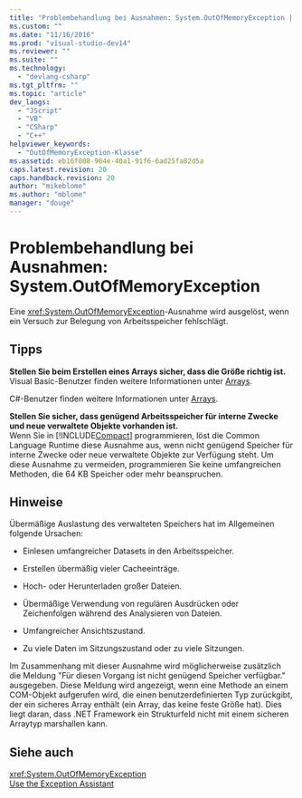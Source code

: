 ```yaml
---
title: "Problembehandlung bei Ausnahmen: System.OutOfMemoryException | Microsoft Docs"
ms.custom: ""
ms.date: "11/16/2016"
ms.prod: "visual-studio-dev14"
ms.reviewer: ""
ms.suite: ""
ms.technology: 
  - "devlang-csharp"
ms.tgt_pltfrm: ""
ms.topic: "article"
dev_langs: 
  - "JScript"
  - "VB"
  - "CSharp"
  - "C++"
helpviewer_keywords: 
  - "OutOfMemoryException-Klasse"
ms.assetid: eb16f008-964e-40a1-91f6-6ad25fa82d5a
caps.latest.revision: 20
caps.handback.revision: 20
author: "mikeblome"
ms.author: "mblome"
manager: "douge"
---
```

# Problembehandlung bei Ausnahmen: System.OutOfMemoryException
Eine <xref:System.OutOfMemoryException>\-Ausnahme wird ausgelöst, wenn ein Versuch zur Belegung von Arbeitsspeicher fehlschlägt.  
  
## Tipps  
 **Stellen Sie beim Erstellen eines Arrays sicher, dass die Größe richtig ist.**  
 Visual Basic\-Benutzer finden weitere Informationen unter [Arrays](/dotnet/visual-basic/programming-guide/language-features/arrays/index).  
  
 C\#\-Benutzer finden weitere Informationen unter [Arrays](/dotnet/csharp/programming-guide/arrays/index).  
  
 **Stellen Sie sicher, dass genügend Arbeitsspeicher für interne Zwecke und neue verwaltete Objekte vorhanden ist.**  
 Wenn Sie in [!INCLUDE[Compact](../extensibility/includes/compact_md.md)] programmieren, löst die Common Language Runtime diese Ausnahme aus, wenn nicht genügend Speicher für interne Zwecke oder neue verwaltete Objekte zur Verfügung steht. Um diese Ausnahme zu vermeiden, programmieren Sie keine umfangreichen Methoden, die 64 KB Speicher oder mehr beanspruchen.  
  
## Hinweise  
 Übermäßige Auslastung des verwalteten Speichers hat im Allgemeinen folgende Ursachen:  
  
-   Einlesen umfangreicher Datasets in den Arbeitsspeicher.  
  
-   Erstellen übermäßig vieler Cacheeinträge.  
  
-   Hoch\- oder Herunterladen großer Dateien.  
  
-   Übermäßige Verwendung von regulären Ausdrücken oder Zeichenfolgen während des Analysieren von Dateien.  
  
-   Umfangreicher Ansichtszustand.  
  
-   Zu viele Daten im Sitzungszustand oder zu viele Sitzungen.  
  
 Im Zusammenhang mit dieser Ausnahme wird möglicherweise zusätzlich die Meldung "Für diesen Vorgang ist nicht genügend Speicher verfügbar." ausgegeben. Diese Meldung wird angezeigt, wenn eine Methode an einem COM\-Objekt aufgerufen wird, die einen benutzerdefinierten Typ zurückgibt, der ein sicheres Array enthält \(ein Array, das keine feste Größe hat\). Dies liegt daran, dass .NET Framework ein Strukturfeld nicht mit einem sicheren Arraytyp marshallen kann.  
  
## Siehe auch  
 <xref:System.OutOfMemoryException>   
 [Use the Exception Assistant](../Topic/How%20to:%20Use%20the%20Exception%20Assistant.md)